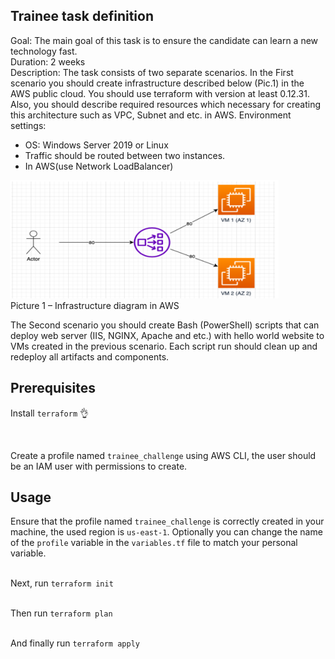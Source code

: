 ## Trainee task definition

Goal: The main goal of this task is to ensure the candidate can learn a new technology fast.
<br  />
Duration: 2 weeks
<br  />
Description: The task consists of two separate scenarios. In the First scenario you should create infrastructure described below (Pic.1) in the AWS public cloud. You should use terraform with version at least 0.12.31. Also, you should describe required resources which necessary for creating this architecture such as VPC, Subnet and etc. in AWS. Environment
<br  />
settings:
<br  />

 - OS: Windows Server 2019 or Linux
 - Traffic should be routed between two instances.
 - In AWS(use Network LoadBalancer)

![Picture 1 – Infrastructure diagram in AWS](https://github.com/MelissaGarciaAngel/traineeTask/blob/main/util/img1.png?raw=true) <br  />
Picture 1 – Infrastructure diagram in AWS

The Second scenario you should create Bash (PowerShell) scripts that can deploy web server (IIS, NGINX, Apache and etc.) with hello world website to VMs created in the previous scenario. Each script run should clean up and redeploy all artifacts and components.

  

## Prerequisites

Install `terraform` 👌

<br  />

Create a profile named `trainee_challenge` using AWS CLI, the user should be an IAM user with permissions to create.

  
  

## Usage

Ensure that the profile named `trainee_challenge` is correctly created in your machine, the used region is `us-east-1`. Optionally you can change the name of the `profile` variable in the `variables.tf` file to match your personal variable.

  

<br  />Next, run `terraform init`

<br  />Then run `terraform plan`

<br  />And finally run `terraform apply`
